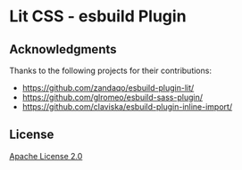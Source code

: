 # Lit CSS - esbuild Plugin

## Acknowledgments

Thanks to the following projects for their contributions:

- https://github.com/zandaqo/esbuild-plugin-lit/
- https://github.com/glromeo/esbuild-sass-plugin/
- https://github.com/claviska/esbuild-plugin-inline-import/

## License

[Apache License 2.0](./LICENSE)
